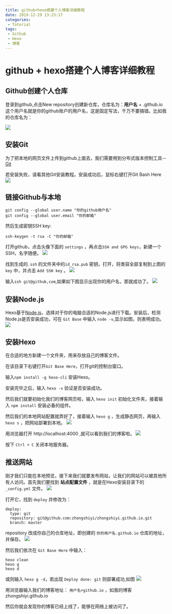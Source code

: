 ```yaml
---
title: github+hexe搭建个人博客详细教程
date: 2019-12-29 13:23:17
categories:
 - Totorial
tags:
 - Github
 - Hexo
 - 博客
---
```


# github + hexo搭建个人博客详细教程

## Github创建个人仓库

登录到github,点击New repository创建新仓库，仓库名为：**用户名** + .github.io 这个用户名就是你的github账户的用户名，这是固定写法，千万不要搞错。比如我的仓库名为：

![](z1.png)

## 安装Git

为了把本地的网页文件上传到github上面去，我们需要用到分布式版本控制工具--[Git](https://git-scm.com/download/win)

若安装失败，请看其他Git安装教程。安装成功后，鼠标右键打开Git Bash Here
![](02.png)

## 链接Github与本地

```
git config --global user.name "你的github用户名"
git config --global user.email "你的邮箱"
```

然后生成密钥SSH key:

```
ssh-keygen -t rsa -C "你的邮箱" 
```

打开github，点击头像下面的 `settings` ，再点击`SSH and GPG keys`，新建一个SSH，名字随便。
![](03.png)

找到生成的`.ssh` 的文件夹中的`id_rsa.pub` 密钥，打开，将类容全部复制到上图的 `key` 中，并点击 `Add SSH key` 。
![](04.png)

输入`ssh git@github,com`,如果如下图显示出现你的用户名，那就成功了。
![](05.png)

## 安装Node.js

Hexo基于[Node.js](https://nodejs.org/en/download/)，选择对于你的电脑合适的Node.js进行下载。安装后，检测Node.js是否安装成功，可在 `Git Base` 中输入 `node -v`,显示如图，则表明成功。
![](06.png)

## 安装Hexo

在合适的地方新建一个文件夹，用来存放自己的博客文件。

在该目录下右键打开`Git Base Here`，打开git的控制台窗口。

输入`npm install -g hexo-cli` 安装Hexo。

安装完毕之后，输入 `hexo -v` 验证是否安装成功。

然后我们就要初始化我们的博客网页啦，输入 `hexo init` 初始化文件夹，接着输入 `npm install` 安装必备的组件。

然后我们的本地网站配置就弄好了，接着输入 `hexo g` ，生成静态网页，再输入 `hexo s` ，把网站部署到本地。
![](07.png)

用浏览器打开 http://localhost:4000 ,就可以看到我们的博客啦。
![](08.png)

按下 `Ctrl + C` 关闭本地服务器。

## 推送网站

刚才我们只能在本地预览，接下来我们就要发布网站，让我们的网站可以被其他所有人访问。首先我们要找到 **站点配置文件** ，就是在Hexo安装目录下的 `_config.yml` 文件。
![](09.png)

打开它，找到 `deploy` 并修改为：

```
deploy:
  type: git
  repository: git@github.com:zhongshiyi/zhongshiyi.github.io.git
  branch: master
```

repository 改成你自己的仓库地址，即创建的 `你的用户名.github.io` 仓库的地址，并保存。
![](10.png)

然后我们依次在 `Git Base Here` 中输入：

```
hexo clean
hexo g
hexo d
```

或则输入 `hexo g -d`，若出现 `Deploy done: git` 则部署成功,如图
![](11.png)

用浏览器输入我们的博客地址： `用户名+github.io` ，如我的博客 zhongshiyi.github.io

然后你就会发现你的博客已经上线了，能够在网络上被访问了。